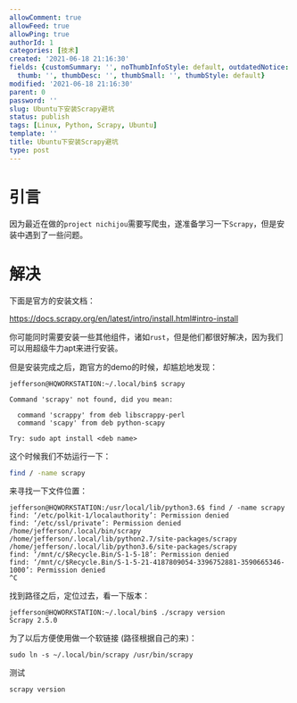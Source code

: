 ```yaml
---
allowComment: true
allowFeed: true
allowPing: true
authorId: 1
categories: [技术]
created: '2021-06-18 21:16:30'
fields: {customSummary: '', noThumbInfoStyle: default, outdatedNotice: 'no', reprint: standard,
  thumb: '', thumbDesc: '', thumbSmall: '', thumbStyle: default}
modified: '2021-06-18 21:16:30'
parent: 0
password: ''
slug: Ubuntu下安装Scrapy避坑
status: publish
tags: [Linux, Python, Scrapy, Ubuntu]
template: ''
title: Ubuntu下安装Scrapy避坑
type: post
---
```

# 引言

因为最近在做的`project nichijou`需要写爬虫，遂准备学习一下`Scrapy`，但是安装中遇到了一些问题。

# 解决

下面是官方的安装文档：

https://docs.scrapy.org/en/latest/intro/install.html#intro-install

你可能同时需要安装一些其他组件，诸如`rust`，但是他们都很好解决，因为我们可以用超级牛力apt来进行安装。

但是安装完成之后，跑官方的demo的时候，却尴尬地发现：

```
jefferson@HQWORKSTATION:~/.local/bin$ scrapy

Command 'scrapy' not found, did you mean:

  command 'scrappy' from deb libscrappy-perl
  command 'scapy' from deb python-scapy

Try: sudo apt install <deb name>
```

这个时候我们不妨运行一下：

```bash
find / -name scrapy
```

来寻找一下文件位置：

```
jefferson@HQWORKSTATION:/usr/local/lib/python3.6$ find / -name scrapy
find: ‘/etc/polkit-1/localauthority’: Permission denied
find: ‘/etc/ssl/private’: Permission denied
/home/jefferson/.local/bin/scrapy
/home/jefferson/.local/lib/python2.7/site-packages/scrapy
/home/jefferson/.local/lib/python3.6/site-packages/scrapy
find: ‘/mnt/c/$Recycle.Bin/S-1-5-18’: Permission denied
find: ‘/mnt/c/$Recycle.Bin/S-1-5-21-4187809054-3396752881-3590665346-1000’: Permission denied
^C
```

找到路径之后，定位过去，看一下版本：

```
jefferson@HQWORKSTATION:~/.local/bin$ ./scrapy version
Scrapy 2.5.0
```

为了以后方便使用做一个软链接 (路径根据自己的来)：

```
sudo ln -s ~/.local/bin/scrapy /usr/bin/scrapy
```

测试

```
scrapy version
```
